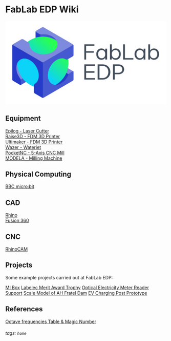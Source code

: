# FabLab EDP Wiki

![](https://github.com/fablabedp/fablabedp-wiki/raw/main/images/logo_FabLabEDP.jpg)  

## Equipment

[Epilog - Laser Cutter](/bK3IQapXSNus00QLVzhfng)  
[Raise3D - FDM 3D Printer](/ZiNEyIXsTxKH77LgdRgBSQ)  
[Ultimaker - FDM 3D Printer](/nPqQO5LjTHyay5aVmgNaNA)  
[Wazer - Waterjet](/VNoGNHg7T7-jaMRw5cHMLg)  
[PocketNC - 5-Axis CNC Mill](/At8s9zA6SvmKLbq2dSJsJA)  
[MODELA - Milling Machine](/GyHHX3G2QGCKusi0StYiDw)  

## Physical Computing

[BBC micro:bit](/2hb61PNfSKuB99wGxJ_tlg)  

## CAD

[Rhino](/tCvX9WtMQC6qvMej3XqHrg)  
[Fusion 360](/FOwa3nhXSMiPV9NTFkAKfQ)  

## CNC

[RhinoCAM](/9t6vNi0jRWaROzyPzBqpiA)  

## Projects

Some example projects carried out at FabLab EDP:  

[MI Box]()
[Labelec Merit Award Trophy]()
[Optical Electricity Meter Reader Support]()
[Scale Model of AH Fratel Dam]()
[EV Charging Post Prototype]()

## References

[Octave frequencies Table & Magic Number](/yE9C_LLZRUayCmlIRdXN4g)  


###### tags: `home`